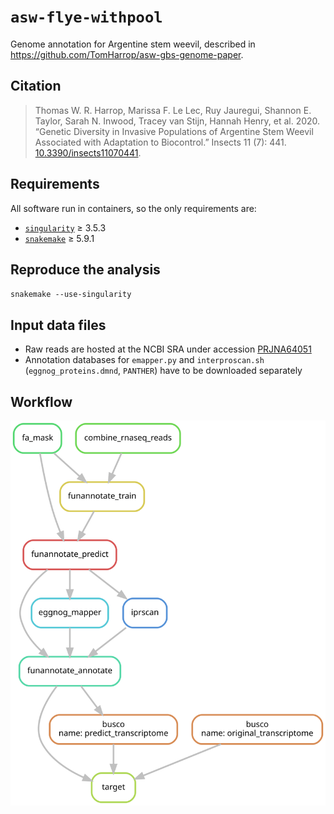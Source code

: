 # `asw-flye-withpool`

Genome annotation for Argentine stem weevil, described in https://github.com/TomHarrop/asw-gbs-genome-paper.

## Citation

> Thomas W. R. Harrop, Marissa F. Le Lec, Ruy Jauregui, Shannon E. Taylor, Sarah N. Inwood, Tracey van Stijn, Hannah Henry, et al. 2020. “Genetic Diversity in Invasive Populations of Argentine Stem Weevil Associated with Adaptation to Biocontrol.” Insects 11 (7): 441. [10.3390/insects11070441](https://doi.org/10.3390/insects11070441).

## Requirements

All software run in containers, so the only requirements are:

- [`singularity`](https://singularity.lbl.gov) ≥ 3.5.3  
- [`snakemake`](https://snakemake.readthedocs.io) ≥ 5.9.1

## Reproduce the analysis

`snakemake --use-singularity`

## Input data files

- Raw reads are hosted at the NCBI SRA under accession [PRJNA64051](https://www.ncbi.nlm.nih.gov/bioproject/640511)
- Annotation databases for `emapper.py` and `interproscan.sh` (`eggnog_proteins.dmnd`, `PANTHER`) have to be downloaded separately

## Workflow

![](graph.svg)
